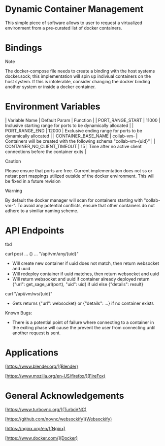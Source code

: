 # Dynamic Container Management
This simple piece of software allows to user to request a virtualized environment from a pre-curated list of docker containers.

# Bindings
> [!NOTE]  
> The docker-compose file needs to create a binding with the host systems docker.sock; this implementation will spin up indiviual containers on the host system.  If this is intolerable, consider changing the docker binding another system or inside a docker container.

# Environment Variables
| Variable Name                 | Default Param | Function                                                                  |
| PORT_RANGE_START              | 11000         | Inclusive starting range for ports to be dynamically allocated            | 
| PORT_RANGE_END                | 12000         | Exclusive ending range for ports to be dynamically allocated              |
| CONTAINER_BASE_NAME           | collab-vm-    | Containers will be created with the following schema "collab-vm-{uid}"    |
| CONTAINER_NO_CLIENT_TIMEOUT   | 15            | Time after no active client connections before the container exits        |

> [!CAUTION]  
> Please ensure that ports are free.  Current implementation does not ss or netsat port mappings utilized outside of the docker environment.  This will be fixed in a future revision

> [!WARNING]  
> By default the docker manager will scan for containers starting with "collab-vm-". To avoid any potential conflicts, ensure that other containers do not adhere to a similiar naming scheme.

# API Endpoints
tbd

curl post ... {} ... "/api/vm/any/{uid}"
- Will create new container if uuid does not match, then return websocket and uuid
- Will redeploy container if uuid matches, then return websocket and uuid
- Will return websocket and uuid if container already deployed
return {"url": get_sage_url(port), "uid": uid} if uid else {"details": result}

curl "/api/vm/ws/{uid}"
- Gets returns {"url": websocket} or {"details": ...} if no container exists

    





Known Bugs:
- There is a potential point of failure where connecting to a container in the exiting phase will cause the prevent the user from connecting until another request is sent.


# Applications
[https://www.blender.org/](Blender)

[https://www.mozilla.org/en-US/firefox/](FireFox)


# General Acknowledgements
[https://www.turbovnc.org/](TurboVNC)

[https://github.com/novnc/websockify](Websockify)

[https://nginx.org/en/](Nginx)

[https://www.docker.com/](Docker)

